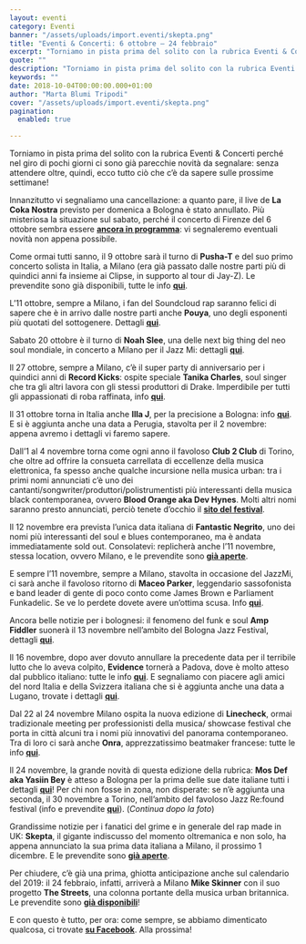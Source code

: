 ```yaml
---
layout: eventi
category: Eventi
banner: "/assets/uploads/import.eventi/skepta.png"
title: "Eventi & Concerti: 6 ottobre – 24 febbraio"
excerpt: "Torniamo in pista prima del solito con la rubrica Eventi & Concerti perché nel giro di pochi giorni ci sono già parecchie novità da segnalare: senza attendere oltre, quindi, ecco tutto ciò che c’è da sapere sulle prossime settimane! Innanzitutto vi segnaliamo una cancellazione: a quanto pare, il live de La Coka Nostra previsto per [&hellip"
quote: ""
description: "Torniamo in pista prima del solito con la rubrica Eventi & Concerti perché nel giro di pochi giorni ci sono già parecchie novità da segnalare: senza attendere oltre, quindi, ecco tutto ciò che c’è da sapere sulle prossime settimane! Innanzitutto vi segnaliamo una cancellazione: a quanto pare, il live de La Coka Nostra previsto per [&hellip"
keywords: ""
date: 2018-10-04T00:00:00.000+01:00
author: "Marta Blumi Tripodi"
cover: "/assets/uploads/import.eventi/skepta.png"
pagination:
  enabled: true

---
```


Torniamo in pista prima del solito con la rubrica Eventi & Concerti perché nel giro di pochi giorni ci sono già parecchie novità da segnalare: senza attendere oltre, quindi, ecco tutto ciò che c’è da sapere sulle prossime settimane!

Innanzitutto vi segnaliamo una cancellazione: a quanto pare, il live de **La Coka Nostra** previsto per domenica a Bologna è stato annullato. Più misteriosa la situazione sul sabato, perché il concerto di Firenze del 6 ottobre sembra essere [**ancora in programma**](https://www.facebook.com/events/260658451439242/): vi segnaleremo eventuali novità non appena possibile.

Come ormai tutti sanno, il 9 ottobre sarà il turno di **Pusha-T** e del suo primo concerto solista in Italia, a Milano (era già passato dalle nostre parti più di quindici anni fa insieme ai Clipse, in supporto al tour di Jay-Z). Le prevendite sono già disponibili, tutte le info [**qui**](https://www.facebook.com/events/1714588431991262/).

L’11 ottobre, sempre a Milano, i fan del Soundcloud rap saranno felici di sapere che è in arrivo dalle nostre parti anche **Pouya**, uno degli esponenti più quotati del sottogenere. Dettagli [**qui**](https://www.barleyarts.com/evento/pouya-milano/).

Sabato 20 ottobre è il turno di **Noah Slee**, una delle next big thing del neo soul mondiale, in concerto a Milano per il Jazz Mi: dettagli [**qui**](https://www.facebook.com/events/388018601692564/).

Il 27 ottobre, sempre a Milano, c’è il super party di anniversario per i quindici anni di **Record Kicks**: ospite speciale **Tanika Charles**, soul singer che tra gli altri lavora con gli stessi produttori di Drake. Imperdibile per tutti gli appassionati di roba raffinata, info [**qui**](https://www.facebook.com/events/2147600425507238/).

Il 31 ottobre torna in Italia anche **Illa J**, per la precisione a Bologna: info [**qui**](https://www.facebook.com/events/288927121704668/). E si è aggiunta anche una data a Perugia, stavolta per il 2 novembre: appena avremo i dettagli vi faremo sapere.

Dall’1 al 4 novembre torna come ogni anno il favoloso **Club 2 Club** di Torino, che oltre ad offrire la consueta carrellata di eccellenze della musica elettronica, fa spesso anche qualche incursione nella musica urban: tra i primi nomi annunciati c’è uno dei cantanti/songwriter/produttori/polistrumentisti più interessanti della musica black contemporanea, ovvero **Blood Orange aka Dev Hynes**. Molti altri nomi saranno presto annunciati, perciò tenete d’occhio il [**sito del festival**](https://clubtoclub.it/it/).

Il 12 novembre era prevista l’unica data italiana di **Fantastic Negrito**, uno dei nomi più interessanti del soul e blues contemporaneo, ma è andata immediatamente sold out. Consolatevi: replicherà anche l’11 novembre, stessa location, ovvero Milano, e le prevendite sono [**già aperte**](https://www.barleyarts.com/evento/fantastic-negrito-milano/).

E sempre l’11 novembre, sempre a Milano, stavolta in occasione del JazzMi, ci sarà anche il favoloso ritorno di **Maceo Parker**, leggendario sassofonista e band leader di gente di poco conto come James Brown e Parliament Funkadelic. Se ve lo perdete dovete avere un’ottima scusa. Info [**qui**](https://www.facebook.com/events/847443368781334/).

Ancora belle notizie per i bolognesi: il fenomeno del funk e soul **Amp Fiddler** suonerà il 13 novembre nell’ambito del Bologna Jazz Festival, dettagli [**qui**](https://www.facebook.com/events/328057334427281/).

Il 16 novembre, dopo aver dovuto annullare la precedente data per il terribile lutto che lo aveva colpito, **Evidence** tornerà a Padova, dove è molto atteso dal pubblico italiano: tutte le info [**qui**](https://www.facebook.com/events/211067066211757/). E segnaliamo con piacere agli amici del nord Italia e della Svizzera italiana che si è aggiunta anche una data a Lugano, trovate i dettagli [**qui**](https://www.facebook.com/events/634019113647171/).

Dal 22 al 24 novembre Milano ospita la nuova edizione di **Linecheck**, ormai tradizionale meeting per professionisti della musica/ showcase festival che porta in città alcuni tra i nomi più innovativi del panorama contemporaneo. Tra di loro ci sarà anche **Onra**, apprezzatissimo beatmaker francese: tutte le info [**qui**](http://www.linecheckfestival.com/musicfestival/artist/onra/).

Il 24 novembre, la grande novità di questa edizione della rubrica: **Mos Def aka Yasiin Bey** è atteso a Bologna per la prima delle sue date italiane tutti i dettagli [**qui**](https://www.facebook.com/events/535911883519722/)! Per chi non fosse in zona, non disperate: se n’è aggiunta una seconda, il 30 novembre a Torino, nell’ambito del favoloso Jazz Re:found festival (info e prevendite [**qui**](https://www.mailticket.it/rassegna-custom/51/jazz-re-found-festival-2018/)). (_Continua dopo la foto_)

Grandissime notizie per i fanatici del grime e in generale del rap made in UK: **Skepta**, il gigante indiscusso del momento oltremanica e non solo, ha appena annunciato la sua prima data italiana a Milano, il prossimo 1 dicembre. E le prevendite sono [**già aperte**](https://www.diyticket.it/events/Musica/1502/skepta).

Per chiudere, c’è già una prima, ghiotta anticipazione anche sul calendario del 2019: il 24 febbraio, infatti, arriverà a Milano **Mike Skinner** con il suo progetto **The Streets**, una colonna portante della musica urban britannica. Le prevendite sono [**già disponibili**](http://www.vivoconcerti.com/artisti/The-Streets/The-Streets-2019)!

E con questo è tutto, per ora: come sempre, se abbiamo dimenticato qualcosa, ci trovate [**su Facebook**](https://www.facebook.com/hotmcmag). Alla prossima!